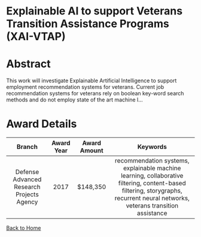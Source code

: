 
Explainable AI to support Veterans Transition Assistance Programs (XAI-VTAP)
============================================================================

# Abstract


This work will investigate Explainable Artificial Intelligence to support employment recommendation systems for veterans. Current job recommendation systems for veterans rely on boolean key-word search methods and do not employ state of the art machine l...  

# Award Details

|Branch|Award Year|Award Amount|Keywords|
| :---: | :---: | :---: | :---: |
|Defense Advanced Research Projects Agency|2017|$148,350|recommendation systems, explainable machine learning, collaborative filtering, content-based filtering, storygraphs, recurrent neural networks, veterans transition assistance|
  
  


[Back to Home](https://github.com/chrischow/dod_sbir_awards#1192)